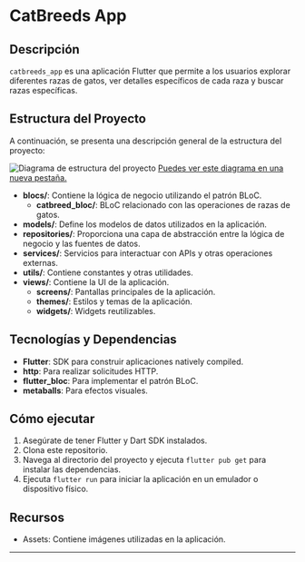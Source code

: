 # CatBreeds App

## Descripción

`catbreeds_app` es una aplicación Flutter que permite a los usuarios explorar diferentes razas de gatos, ver detalles específicos de cada raza y buscar razas específicas.

## Estructura del Proyecto

A continuación, se presenta una descripción general de la estructura del proyecto:

![Diagrama de estructura del proyecto]() [Puedes ver este diagrama en una nueva pestaña.]()

- **blocs/**: Contiene la lógica de negocio utilizando el patrón BLoC.
  - **catbreed_bloc/**: BLoC relacionado con las operaciones de razas de gatos.
- **models/**: Define los modelos de datos utilizados en la aplicación.
- **repositories/**: Proporciona una capa de abstracción entre la lógica de negocio y las fuentes de datos.
- **services/**: Servicios para interactuar con APIs y otras operaciones externas.
- **utils/**: Contiene constantes y otras utilidades.
- **views/**: Contiene la UI de la aplicación.
  - **screens/**: Pantallas principales de la aplicación.
  - **themes/**: Estilos y temas de la aplicación.
  - **widgets/**: Widgets reutilizables.

## Tecnologías y Dependencias

- **Flutter**: SDK para construir aplicaciones natively compiled.
- **http**: Para realizar solicitudes HTTP.
- **flutter_bloc**: Para implementar el patrón BLoC.
- **metaballs**: Para efectos visuales.

## Cómo ejecutar

1. Asegúrate de tener Flutter y Dart SDK instalados.
2. Clona este repositorio.
3. Navega al directorio del proyecto y ejecuta `flutter pub get` para instalar las dependencias.
4. Ejecuta `flutter run` para iniciar la aplicación en un emulador o dispositivo físico.

## Recursos

- Assets: Contiene imágenes utilizadas en la aplicación.

---